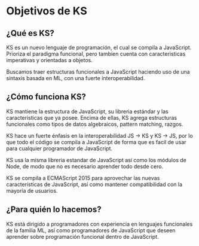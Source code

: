 # Objetivos de KS

## ¿Qué es KS?

KS es un nuevo lenguaje de programación, el cual se compila a JavaScript.
Prioriza el paradigma funcional, pero tambien cuenta con caracteristicas imperativas
y orientadas a objetos.

Buscamos traer estructuras funcionales a JavaScript haciendo uso de una sintaxis basada
en ML, con una fuerte interoperabilidad.

## ¿Cómo funciona KS?

KS mantiene la estructura de JavaScript, su libreria estándar y las caracteristicas que ya posee.
Encima de ellas, KS agrega estructuras funcionales como tipos de datos algebraicos, pattern matching,
razgos.

KS hace un fuerte énfasis en la interoperabilidad JS -> KS y KS -> JS, por lo que todo el código
se compila a JavaScript de forma que es facil de usar para cualquier programador de JavaScript.

KS usa la mísma libreria estandar de JavaScript así como los módulos de Node, de modo que no es necesario
aprender todo desde cero.

KS se compila a ECMAScript 2015 para aprovechar las nuevas características de JavaScript, así como
mantener compatibilidad con la mayoría de usuarios. 

## ¿Para quién lo hacemos?

KS está dirigido a programadores con experiencia en lenguajes funcionales de la familia ML, así como
programadores de JavaScript que deseen aprender sobre programación funcional dentro de JavaScript.



